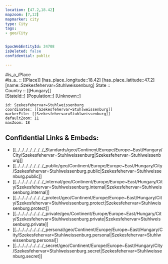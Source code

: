 ```yaml
---
location: [47.2,18.42] 
mapzoom: [7,12] 
mapmarker: city 
type: City
tags:
- geo/City


SpocWebEntityId: 34708
isDeleted: false
confidential: public

---
```

#is_a_/Place  
#is_a_ :: [[Place]] 
[has_place_longitude::18.42] 
[has_place_latitude::47.2] 
[name::Szekesfehervar=Stuhlweissenburg] 
State ::  
Country :: [[Hungary]]  
[StateId::] 
[Population::] 
[Unknown::] 


```leaflet
id: Szekesfehervar=Stuhlweissenburg
coordinates: [[Szekesfehervar=Stuhlweissenburg]] 
markerFile: [[Szekesfehervar=Stuhlweissenburg]] 
defaultZoom: 11 
maxZoom: 18
```


## Confidential Links & Embeds: 
- [[../../../../../../../_Standards/geo/Continent/Europe/Europe~East/Hungary/City/Szekesfehervar=Stuhlweissenburg|Szekesfehervar=Stuhlweissenburg]] 
- [[../../../../../../../_public/geo/Continent/Europe/Europe~East/Hungary/City/Szekesfehervar=Stuhlweissenburg.public|Szekesfehervar=Stuhlweissenburg.public]] 
- [[../../../../../../../_internal/geo/Continent/Europe/Europe~East/Hungary/City/Szekesfehervar=Stuhlweissenburg.internal|Szekesfehervar=Stuhlweissenburg.internal]] 
- [[../../../../../../../_protect/geo/Continent/Europe/Europe~East/Hungary/City/Szekesfehervar=Stuhlweissenburg.protect|Szekesfehervar=Stuhlweissenburg.protect]] 
- [[../../../../../../../_private/geo/Continent/Europe/Europe~East/Hungary/City/Szekesfehervar=Stuhlweissenburg.private|Szekesfehervar=Stuhlweissenburg.private]] 
- [[../../../../../../../_personal/geo/Continent/Europe/Europe~East/Hungary/City/Szekesfehervar=Stuhlweissenburg.personal|Szekesfehervar=Stuhlweissenburg.personal]] 
- [[../../../../../../../_secret/geo/Continent/Europe/Europe~East/Hungary/City/Szekesfehervar=Stuhlweissenburg.secret|Szekesfehervar=Stuhlweissenburg.secret]] 
